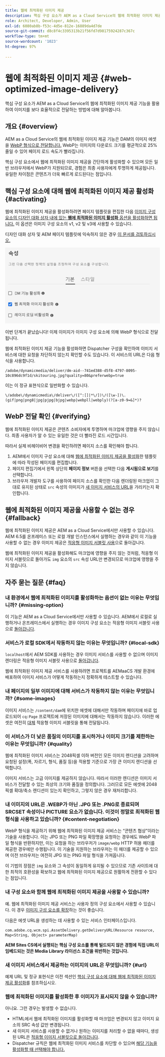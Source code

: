 ```yaml
---
title: 웹에 최적화된 이미지 제공
description: 핵심 구성 요소가 AEM as a Cloud Service의 웹에 최적화된 이미지 제공 기능을 활용하여 이미지를 보다 효율적으로 전달하는 방법에 대해 알아봅니다.
role: Architect, Developer, Admin, User
exl-id: 6080ab8b-f53c-4d5e-812e-16889da4d7de
source-git-commit: d8c8f4c3395313b21f56fd7d98175924287c367c
workflow-type: tm+mt
source-wordcount: '1023'
ht-degree: 97%

---
```


# 웹에 최적화된 이미지 제공 {#web-optimized-image-delivery}

핵심 구성 요소가 AEM as a Cloud Service의 웹에 최적화된 이미지 제공 기능을 활용하여 이미지를 보다 효율적으로 전달하는 방법에 대해 알아봅니다.

## 개요 {#overview}

AEM as a Cloud Service의 웹에 최적화된 이미지 제공 기능은 DAM의 이미지 에셋을 [WebP 형식으로 전달합니다.](https://developers.google.com/speed/webp) WebP는 이미지의 다운로드 크기를 평균적으로 25% 줄일 수 있어 페이지 로드 속도가 빨라집니다.

핵심 구성 요소에서 웹에 최적화된 이미지 제공을 간단하게 활성화할 수 있으며 모든 일반 브라우저에서 WebP가 지원되므로, 경험은 최종 사용자에게 투명하게 제공됩니다. 유일한 차이점은 콘텐츠가 더욱 빠르게 로드된다는 점입니다.

## 핵심 구성 요소에 대해 웹에 최적화된 이미지 제공 활성화 {#activating}

웹에 최적화된 이미지 제공을 활성화하려면 페이지 템플릿을 편집한 다음 [이미지 구성 요소의 디자인 대화 상자 내에 있는 **웹에 최적화된 이미지 활성화** 옵션을 활성화하면 됩니다.](/help/components/image.md#design-dialog) 이 옵션은 이미지 구성 요소의 v1, v2 및 v3에 사용할 수 있습니다.

디자인 대화 상자 및 AEM 페이지 템플릿에 익숙하지 않은 경우 [이 문서를 검토하십시오.](/help/get-started/authoring.md#pre-configuring-core-components)

![디자인 대화 상자에서 웹에 최적화된 이미지 제공 활성화](/help/assets/web-optimized-image-delivery.png)

이번 단계가 끝났습니다! 이제 이미지가 이미지 구성 요소에 의해 WebP 형식으로 전달됩니다.

웹에 최적화된 이미지 제공 기능을 활성화하면 Dispatcher 구성을 확인하여 이미지 서비스에 대한 요청을 차단하지 않는지 확인할 수도 있습니다. 이 서비스의 URL은 다음 형식을 사용합니다.

```text
/adobe/dynamicmedia/deliver/dm-aid--741ed388-d5f8-4797-8095-10c896dc9f1d/skitouring.jpg?quality=80&preferwebp=true
```

이는 이 정규 표현식으로 일반화할 수 있습니다.

```text
\/adobe\/dynamicmedia\/deliver\/([^:[]|*\/])\/([\w-])\.(gif|png|png8|jpg|pjpg|bjpg|webp|webpll|webply)(?[a-z0-9=&]*)?
```

## WebP 전달 확인 {#verifying}

웹에 최적화된 이미지 제공은 콘텐츠 소비자에게 투명하며 마크업에 영향을 주지 않습니다. 최종 사용자가 알 수 있는 유일한 것은 더 빨라진 로드 시간입니다.

따라서 실제 비헤이비어 변경을 확인하려면 페이지 소스를 확인해야 합니다.

1. AEM에서 이미지 구성 요소에 대해 [웹에 최적화된 이미지 제공을 활성화](#activating)한 템플릿에 따라 작성된 페이지를 편집합니다.
1. 페이지 편집기에서 왼쪽 상단의 **페이지 정보** 버튼을 선택한 다음 **게시됨으로 보기**&#x200B;를 선택합니다.
1. 브라우저 개발자 도구를 사용하여 페이지 소스를 확인한 다음 렌더링된 마크업이 그대로 유지된 상태로 `src` 속성의 이미지가 [새 이미지 서비스의 URL](#activating)을 가리키는지 확인합니다.

## 웹에 최적화된 이미지 제공을 사용할 수 없는 경우 {#fallback}

웹에 최적화된 이미지 제공은 AEM as a Cloud Service에서만 사용할 수 있습니다. AEM 6.5를 온프레미스 또는 로컬 개발 인스턴스에서 실행하는 경우와 같이 이 기능을 사용할 수 없는 경우 이미지 제공은 [적응형 이미지 서블릿 사용](/help/developing/adaptive-image-servlet.md)으로 돌아갑니다.

웹에 최적화된 이미지 제공을 활성화해도 마크업에 영향을 주지 않는 것처럼, 적응형 이미지 서블릿으로 돌아가도 `img` 요소의 `src` 속성 URL만 변경되므로 마크업에 영향을 주지 않습니다.

## 자주 묻는 질문 {#faq}

### 내 환경에서 웹에 최적화된 이미지를 활성화하는 옵션이 없는 이유는 무엇입니까? {#missing-option}

이 기능은 AEM as a Cloud Service에서만 사용할 수 있습니다. AEM에서 로컬로 실행하거나 온프레미스에서 실행하는 경우 이미지 구성 요소는 적응형 이미지 서블릿 사용으로 [돌아갑니다](#fallback).

### 서비스가 로컬 SDK에서 작동하지 않는 이유는 무엇입니까? {#local-sdk}

`localhost`에서 AEM SDK를 사용하는 경우 이미지 서비스를 사용할 수 없으며 이미지 렌더링은 적응형 이미지 서블릿 사용으로 [돌아갑니다](#fallback).

웹에 최적화된 이미지 제공 서비스를 사용하려면 프로젝트를 AEMaaCS 개발 환경에 배포하여 이미지 서비스가 어떻게 작동하는지 정확하게 테스트할 수 있습니다.

### 내 페이지의 일부 이미지에 대해 서비스가 작동하지 않는 이유는 무엇입니까? {#some-images}

이미지 서비스는 `/content/dam`에 위치한 에셋에 대해서만 작동하며 페이지에 바로 업로드되어 `cq:Page` 프로젝트에 저장된 이미지에 대해서는 작동하지 않습니다. 이러한 에셋은 여전히 [대체](#fallback) 적응형 이미지 서블릿을 통해 전달됩니다.

### 이 서비스가 더 낮은 품질의 이미지를 표시하거나 이미지 크기를 제한하는 이유는 무엇입니까? {#quality}

웹에 최적화된 이미지 서비스는 2048픽셀 이하 버전인 모든 이미지 렌디션을 고려하며 요청된 설정(폭, 자르기, 형식, 품질 등)을 적용할 기준으로 가장 큰 이미지 렌디션을 선택합니다.

이미지 서비스는 고급 이미지를 제공하지 않습니다. 따라서 이러한 렌디션은 이미지 서비스가 전달할 수 있는 최상의 크기와 품질을 정의합니다. 그러므로 모든 에셋에 2048픽셀 확대/축소 렌디션이 있는지 확인하고, 그렇지 않은 경우 재처리합니다.

### 내 이미지의 URL은 .WEBP가 아닌 .JPG 또는 .PNG로 종료되며 SRCSET 속성이나 PICTURE 요소가 없습니다. 이것이 정말로 최적화된 웹 형식을 사용하고 있습니까? {#content-negotiation}

WebP 형식을 제공하기 위해 웹에 최적화된 이미지 제공 서비스는 “콘텐츠 협상”이라는 기술을 사용합니다. 이는 JPG 또는 PNG 파일 확장명을 요청하는 경우에도 WebP 파일 형식을 반환하지만, 이는 요청을 하는 브라우저가 `image/webp` HTTP 허용 헤더를 제공한 경우에만 수행됩니다. 이 기술을 지원하는 브라우저는 이 헤더를 제공할 수 있으며 이전 브라우저는 여전히 JPG 또는 PNG 파일 형식을 가져옵니다.

이 기법의 장점은 `img` 요소와 그 속성이 동일하게 유지될 수 있으므로 기존 사이트에 대한 최적의 호환성을 확보하고 웹에 최적화된 이미지 제공으로 원활하게 전환할 수 있다는 점입니다.

### 내 구성 요소와 함께 웹에 최적화된 이미지 제공을 사용할 수 있습니까?

예. 웹에 최적화된 이미지 제공 서비스는 사용자 정의 구성 요소에서 사용할 수 있습니다. 이 경우 [이미지 구성 요소를 확장](/help/developing/customizing.md)하는 것이 좋습니다.

다음은 에셋 URL을 생성하는 데 사용할 수 있는 서비스 인터페이스입니다.

```
com.adobe.cq.wcm.spi.AssetDelivery.getDeliveryURL(Resource resource, Map<String, Object> parameterMap)
```

**AEM Sites CS에서 실행되는 핵심 구성 요소를 통해 빌드되지 않은 경험에 직접 URL이 임베드되는 것은 Media Library 라이선스 조건을 위반하는 것입니다.**

### 새 이미지 서비스에서 제공하는 이미지의 URL은 무엇입니까? {#url}

예제 URL 및 정규 표현식은 이전 섹션인 [핵심 구성 요소에 대해 웹에 최적화된 이미지 제공 활성화](#activating)를 참조하십시오.

### 웹에 최적화된 이미지를 활성화한 후 이미지가 표시되지 않을 수 있습니까?

아니요. 그런 경우는 발생할 수 없습니다.

* HTML에서 웹에 최적화된 이미지를 활성화할 때 마크업은 변경되지 않고 이미지 요소의 SRC 속성 값만 변경됩니다.
* 새 이미지 서비스를 사용할 수 없거나 원하는 이미지를 처리할 수 없을 때마다, 생성된 URL은 [적응형 이미지 서블릿으로 돌아갑니다](#fallback).
* Dispatcher 규칙은 웹에 최적화된 이미지 서비스를 차단할 수 있으며 [해당 기능을 활성화할 때 선택해야 합니다.](#activating)
